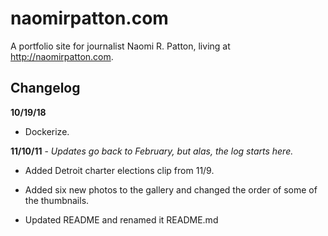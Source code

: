 naomirpatton.com
=================

A portfolio site for journalist Naomi R. Patton, living at http://naomirpatton.com.

Changelog
---------

**10/19/18**

- Dockerize.


**11/10/11** - *Updates go back to February, but alas, the log starts here.*

- Added Detroit charter elections clip from 11/9.

- Added six new photos to the gallery and changed the order of some of the thumbnails.

- Updated README and renamed it README.md
